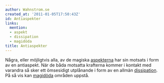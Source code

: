 ```yaml
---
author: Wahnstrom.se
created_at: '2011-01-05T17:50:43Z'
id: Antiaspekter
links:
  mention:
  - aspekt
  - dissipation
  - magidöda
title: Antiaspekter
---
```


Några, eller möjligtvis alla, av de magiska [aspekterna] har sin motsats i form av en antiaspekt.
När de båda motsatta krafterna kommer i kontakt med varandra så sker ett ömsesidigt utplånande i
form av en allmän [dissipation]. På så vis kan [magidöda] områden uppstå.

  [aspekterna]: aspekt
  [dissipation]: dissipation
  [magidöda]: magidöda